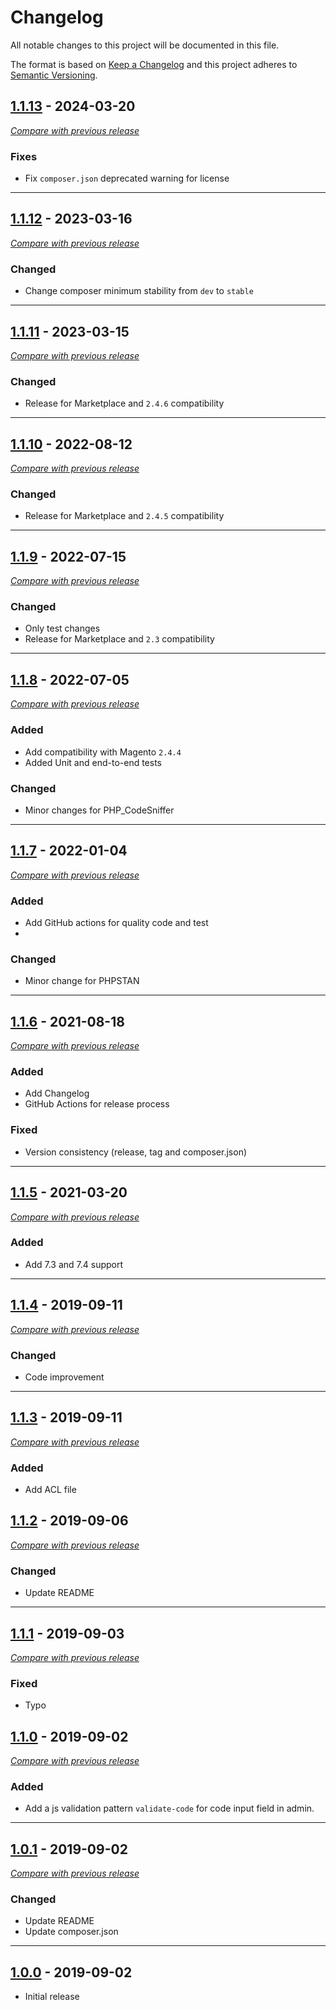 # Changelog
All notable changes to this project will be documented in this file.

The format is based on [Keep a Changelog](https://keepachangelog.com/en/1.0.0/)
and this project adheres to [Semantic Versioning](https://semver.org/spec/v2.0.0.html).


## [1.1.13](https://github.com/julienloizelet/magento2-category-code/releases/tag/v1.1.13) - 2024-03-20
[_Compare with previous release_](https://github.com/julienloizelet/magento2-category-code/compare/v1.1.12...v1.1.13)

### Fixes

- Fix `composer.json` deprecated warning for license

---


## [1.1.12](https://github.com/julienloizelet/magento2-category-code/releases/tag/v1.1.12) - 2023-03-16
[_Compare with previous release_](https://github.com/julienloizelet/magento2-category-code/compare/v1.1.11...v1.1.12)

### Changed
- Change composer minimum stability from `dev` to `stable`

---


## [1.1.11](https://github.com/julienloizelet/magento2-category-code/releases/tag/v1.1.11) - 2023-03-15
[_Compare with previous release_](https://github.com/julienloizelet/magento2-category-code/compare/v1.1.10...v1.1.11)

### Changed
- Release for Marketplace and `2.4.6` compatibility

---

## [1.1.10](https://github.com/julienloizelet/magento2-category-code/releases/tag/v1.1.10) - 2022-08-12
[_Compare with previous release_](https://github.com/julienloizelet/magento2-category-code/compare/v1.1.9...v1.1.10)

### Changed
- Release for Marketplace and `2.4.5` compatibility

---

## [1.1.9](https://github.com/julienloizelet/magento2-category-code/releases/tag/v1.1.9) - 2022-07-15
[_Compare with previous release_](https://github.com/julienloizelet/magento2-category-code/compare/v1.1.8...v1.1.9)

### Changed
- Only test changes
- Release for Marketplace and `2.3` compatibility 

---

## [1.1.8](https://github.com/julienloizelet/magento2-category-code/releases/tag/v1.1.8) - 2022-07-05
[_Compare with previous release_](https://github.com/julienloizelet/magento2-category-code/compare/v1.1.7...v1.1.8)

### Added
- Add compatibility with Magento `2.4.4`
- Added Unit and end-to-end tests
### Changed
- Minor changes for PHP_CodeSniffer

---

## [1.1.7](https://github.com/julienloizelet/magento2-category-code/releases/tag/v1.1.7) - 2022-01-04
[_Compare with previous release_](https://github.com/julienloizelet/magento2-category-code/compare/v1.1.6...v1.1.7)

### Added
- Add GitHub actions for quality code and test
- 
### Changed
- Minor change for PHPSTAN

---

## [1.1.6](https://github.com/julienloizelet/magento2-category-code/releases/tag/v1.1.6) - 2021-08-18
[_Compare with previous release_](https://github.com/julienloizelet/magento2-category-code/compare/v1.1.5...v1.1.6)

### Added
- Add Changelog
- GitHub Actions for release process

### Fixed
- Version consistency (release, tag and composer.json)

---

## [1.1.5](https://github.com/julienloizelet/magento2-category-code/releases/tag/v1.1.5) - 2021-03-20
[_Compare with previous release_](https://github.com/julienloizelet/magento2-category-code/compare/v1.1.4...v1.1.5)

### Added
- Add 7.3 and 7.4 support

---

## [1.1.4](https://github.com/julienloizelet/magento2-category-code/releases/tag/v1.1.4) - 2019-09-11
[_Compare with previous release_](https://github.com/julienloizelet/magento2-category-code/compare/v1.1.3...v1.1.4)

### Changed
- Code improvement

---

## [1.1.3](https://github.com/julienloizelet/magento2-category-code/releases/tag/v1.1.3) - 2019-09-11
[_Compare with previous release_](https://github.com/julienloizelet/magento2-category-code/compare/v1.1.2...v1.1.3)

### Added
- Add ACL file

## [1.1.2](https://github.com/julienloizelet/magento2-category-code/releases/tag/v1.1.2) - 2019-09-06
[_Compare with previous release_](https://github.com/julienloizelet/magento2-category-code/compare/v1.1.1...v1.1.2)

### Changed
- Update README

---

## [1.1.1](https://github.com/julienloizelet/magento2-category-code/releases/tag/v1.1.1) - 2019-09-03
[_Compare with previous release_](https://github.com/julienloizelet/magento2-category-code/compare/v1.1.0...v1.1.1)

### Fixed
- Typo

## [1.1.0](https://github.com/julienloizelet/magento2-category-code/releases/tag/v1.1.0) - 2019-09-02
[_Compare with previous release_](https://github.com/julienloizelet/magento2-category-code/compare/v1.0.1...v1.1.0)

### Added
- Add a js validation pattern `validate-code` for code input field in admin.

---

## [1.0.1](https://github.com/julienloizelet/magento2-category-code/releases/tag/v1.0.1) - 2019-09-02
[_Compare with previous release_](https://github.com/julienloizelet/magento2-category-code/compare/v1.0.1...v1.0.1)

### Changed
- Update README
- Update composer.json

---

## [1.0.0](https://github.com/julienloizelet/magento2-category-code/releases/tag/v1.0.0) - 2019-09-02

- Initial release

